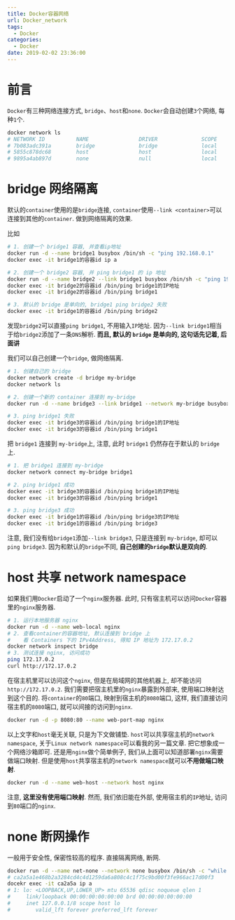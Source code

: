 ```yaml
---
title: Docker容器网络
url: Docker_network
tags:
  - Docker
categories:
  - Docker
date: 2019-02-02 23:36:00
---
```

# 前言
`Docker`有三种网络连接方式, `bridge`、`host`和`none`.
`Docker`会自动创建`3`个网络, 每种`1`个.
```bash
docker network ls
# NETWORK ID          NAME                DRIVER              SCOPE
# 7b083adc391a        bridge              bridge              local
# 5855c878dc68        host                host                local
# 9895a4ab897d        none                null                local
```

<!-- more -->

# bridge 网络隔离
默认的`container`使用的是`bridge`连接, `container`使用`--link <container>`可以连接到其他的`container`.
做到网络隔离的效果.

比如
```bash
# 1. 创建一个 bridge1 容器, 并查看ip地址
docker run -d --name bridge1 busybox /bin/sh -c "ping 192.168.0.1"
docker exec -it bridge1的容器id ip a

# 2. 创建一个 bridge2 容器, 并 ping bridge1 的 ip 地址
docker run -d --name bridge2 --link bridge1 busybox /bin/sh -c "ping 192.168.0.1"
docker exec -it bridge2的容器id /bin/ping bridge1的IP地址
docker exec -it bridge2的容器id /bin/ping bridge1

# 3. 默认的 bridge 是单向的, bridge1 ping bridge2 失败
docker exec -it bridge1的容器id /bin/ping bridge2
```
发现`bridge2`可以直接`ping bridge1`, 不用输入`IP`地址.
因为`--link bridge1`相当于给`bridge2`添加了一条`DNS`解析.
**而且, 默认的 `bridge` 是单向的, 这句话先记着, 后面讲**

我们可以自己创建一个`bridge`, 做网络隔离.
```bash
# 1. 创建自己的 bridge
docker network create -d bridge my-bridge
docker network ls

# 2. 创建一个新的 container 连接到 my-bridge
docker run -d --name bridge3 --link bridge1 --network my-bridge busybox /bin/sh -c "ping 192.168.0.1"

# 3. ping bridge1 失败
docker exec -it bridge3的容器id /bin/ping bridge1的IP地址
docker exec -it bridge3的容器id /bin/ping bridge1
```

把 `bridge1` 连接到 `my-bridge`上, 注意, 此时 `bridge1` 仍然存在于默认的 `bridge` 上.
```bash
# 1. 把 bridge1 连接到 my-bridge
docker network connect my-bridge bridge1

# 2. ping bridge1 成功
docker exec -it bridge3的容器id /bin/ping bridge1的IP地址
docker exec -it bridge3的容器id /bin/ping bridge1

# 3. ping bridge3 成功
docker exec -it bridge1的容器id /bin/ping bridge3的IP地址
docker exec -it bridge1的容器id /bin/ping bridge3
```
注意, 我们没有给`bridge1`添加`--link bridge3`, 只是连接到 `my-bridge`, 却可以`ping bridge3`.
因为和默认的`bridge`不同, **自己创建的`bridge`默认是双向的**.

# host 共享 network namespace
如果我们用`Docker`启动了一个`nginx`服务器. 
此时, 只有宿主机可以访问`Docker`容器里的`nginx`服务器.
```bash
# 1. 运行本地服务器 nginx
docker run -d --name web-local nginx
# 2. 查看container的容器地址, 默认连接到 bridge 上
#    看 Containers 下的 IPv4Address, 得知 IP 地址为 172.17.0.2
docker network inspect bridge
# 3. 测试连接 nginx, 访问成功
ping 172.17.0.2
curl http://172.17.0.2
```
在宿主机里可以访问这个`nginx`, 但是在局域网的其他机器上, 却不能访问`http://172.17.0.2`.
我们需要把宿主机里的`nginx`暴露到外部来, 使用端口映射达到这个目的.
将`container`的`80`端口, 映射到宿主机的`8080`端口, 这样, 我们直接访问宿主机的`8080`端口, 就可以间接的访问到`nginx`.
```bash
docker run -d -p 8080:80 --name web-port-map nginx
```

以上文字和`host`毫无关联, 只是为下文做铺垫.
`host`可以共享宿主机的`network namespace`, 关于`Linux network namespace`可以看我的另一篇文章.
把它想象成一个网络沙箱即可.
还是用`nginx`做个简单例子, 我们从上面可以知道部署`nginx`需要做端口映射.
但是使用`host`共享宿主机的`network namespace`就可以**不用做端口映射**.
```bash
docker run -d --name web-host --network host nginx
```
注意, **这里没有使用端口映射**.
然而, 我们依旧能在外部, 使用宿主机的`IP`地址, 访问到`80`端口的`nginx`.


# none 断网操作
一般用于安全性, 保密性较高的程序.
直接隔离网络, 断网.
```bash
docker run -d --name net-none --network none busybox /bin/sh -c "while true; do sleep 3600;done"
# ca2a5a1e468b2a3284cd4c4d1259da6a808c4c1f75c9bd00f3fe966ac17d00f3
docekr exec -it ca2a5a ip a
# 1: lo: <LOOPBACK,UP,LOWER_UP> mtu 65536 qdisc noqueue qlen 1
#     link/loopback 00:00:00:00:00:00 brd 00:00:00:00:00:00
#     inet 127.0.0.1/8 scope host lo
#        valid_lft forever preferred_lft forever
```